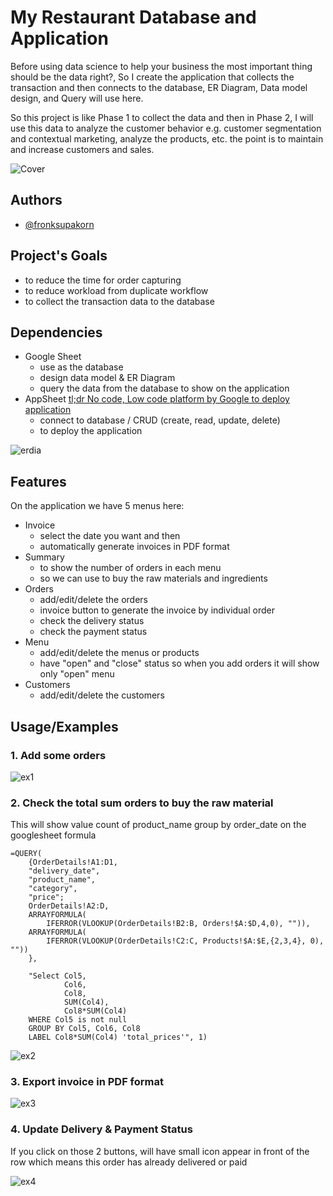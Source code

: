 
# My Restaurant Database and Application

Before using data science to help your business the most important thing should be the data right?, So I create the application that collects the transaction and then connects to the database, ER Diagram, Data model design, and Query will use here.

So this project is like Phase 1 to collect the data and then in Phase 2, I will use this data to analyze the customer behavior e.g. customer segmentation and contextual marketing, analyze the products, etc. the point is to maintain and increase customers and sales.
 
![Cover](https://github.com/syunar/my-restaurant-database-and-application/blob/ff9206a62f63902bf6912fcd1c8a39318ae8745b/cover.jpg)
 
## Authors

- [@fronksupakorn](https://github.com/syunar)


## Project's Goals
- to reduce the time for order capturing
- to reduce workload from duplicate workflow
- to collect the transaction data to the database
## Dependencies

- Google Sheet
    - use as the database
    - design data model & ER Diagram
    - query the data from the database to show on the application
- AppSheet [tl;dr No code, Low code platform by Google to deploy application](https://support.google.com/appsheet/?hl=en#topic=11981018)
    - connect to database / CRUD (create, read, update, delete)
    - to deploy the application
    
![erdia](https://github.com/syunar/my-restaurant-database-and-application/blob/ee91c906490aba709d69586cc95319bc68c8d9c0/ER_diagram.jpg)

## Features

On the application we have 5 menus here:
- Invoice
    - select the date you want and then
    - automatically generate invoices in PDF format
- Summary
    - to show the number of orders in each menu
    - so we can use to buy the raw materials and ingredients 
- Orders
    - add/edit/delete the orders
    - invoice button to generate the invoice by individual order
    - check the delivery status
    - check the payment status
- Menu
    - add/edit/delete the menus or products
    - have "open" and "close" status so when you add orders it will show only "open" menu
- Customers
    - add/edit/delete the customers

## Usage/Examples
### 1. Add some orders
![ex1](https://github.com/syunar/my-restaurant-database-and-application/blob/2355503304ee6239795399f64437ba479045558e/ex1.png)
### 2. Check the total sum orders to buy the raw material
This will show value count of product_name group by order_date on the googlesheet formula
```googlesheet
=QUERY(
    {OrderDetails!A1:D1,
    "delivery_date",
    "product_name",
    "category",
    "price";
    OrderDetails!A2:D,
    ARRAYFORMULA(
        IFERROR(VLOOKUP(OrderDetails!B2:B, Orders!$A:$D,4,0), "")),
    ARRAYFORMULA(
        IFERROR(VLOOKUP(OrderDetails!C2:C, Products!$A:$E,{2,3,4}, 0), ""))
    },
    
    "Select Col5,
            Col6,
            Col8, 
            SUM(Col4),
            Col8*SUM(Col4)
    WHERE Col5 is not null 
    GROUP BY Col5, Col6, Col8 
    LABEL Col8*SUM(Col4) 'total_prices'", 1)
```
![ex2](https://github.com/syunar/my-restaurant-database-and-application/blob/5808e333ddd65f4a7c9aa7c44419aa2c16076914/ex2.png)
### 3. Export invoice in PDF format
![ex3](https://github.com/syunar/my-restaurant-database-and-application/blob/814f853cb817917b725fce19fd0fde7fe1e80f5f/ex3.png)
### 4. Update Delivery & Payment Status
If you click on those 2 buttons, will have small icon appear in front of the row which means this order has already delivered or paid

![ex4](https://github.com/syunar/my-restaurant-database-and-application/blob/211dab8498be5c6c91341c8f8dd355c60425f594/ex4.png)
